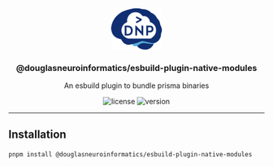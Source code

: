 <!-- PROJECT LOGO -->
<div align="center">
  <a href="https://github.com/DouglasNeuroInformatics/esbuild-plugin-native-modules">
    <img src="https://raw.githubusercontent.com/DouglasNeuroInformatics/esbuild-plugin-native-modules/main/.github/assets/dnp-generic-logo.png" alt="Logo" width="100" >
  </a>
  <h3 align="center">@douglasneuroinformatics/esbuild-plugin-native-modules</h3>
  <p align="center">
    An esbuild plugin to bundle prisma binaries
  </p>
</div>

<!-- PROJECT SHIELDS -->
<div align="center">

![license](https://img.shields.io/github/license/DouglasNeuroInformatics/esbuild-plugin-native-modules)
![version](https://img.shields.io/github/package-json/v/DouglasNeuroInformatics/esbuild-plugin-native-modules)

</div>
<hr />

## Installation

```sh
pnpm install @douglasneuroinformatics/esbuild-plugin-native-modules
```
